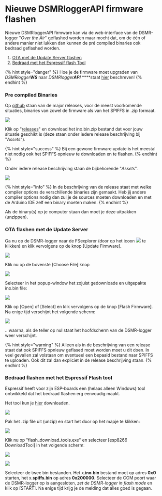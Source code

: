 # Nieuwe DSMRloggerAPI firmware flashen

Nieuwe DSMRloggerAPI firmware kan via de web-interface van de DSMR-logger "_Over the Air_" geflashed worden maar mocht dat, om de één of andere manier niet lukken dan kunnen de pré compiled binaries ook bedraad geflashed worden.

1. [OTA met de Update Server flashen](nieuwe-dsmrloggerapi-firmware-flashen.md#ota-flashen-met-de-update-server)
2. [Bedraad met het Espressif flash Tool](nieuwe-dsmrloggerapi-firmware-flashen.md#bedraad-flashen-met-het-espressif-flash-tool)

{% hint style="danger" %}
Hoe je de firmware moet upgraden van _DSMRlogger**WS**_ naar _DSMRlogger**API**_ ****staat [hier](upgrade-dsmrloggerws-naar-dsmrloggerapi.md) beschreven!
{% endhint %}

### Pre compiled Binaries

Op [github](https://github.com/mrWheel/DSMRloggerAPI) staan van de major releases, voor de meest voorkomende situaties, binaries van zowel de firmware als van het SPIFFS in .zip formaat. 

![](.gitbook/assets/githubmain.png)

Klik op "[releases](https://github.com/mrWheel/DSMRloggerAPI/releases)" en download het ino.bin.zip bestand dat voor jouw situatie geschikt is \(deze staan onder iedere release beschrijving bij "_Assets_"\).

{% hint style="success" %}
Bij een gewone firmware update is het meestal niet nodig ook het SPIFFS opnieuw te downloaden en te flashen.
{% endhint %}

Onder iedere release beschrijving staan de bijbehorende "_Assets_".

![](.gitbook/assets/githubselectzip.png)

{% hint style="info" %}
In de beschrijving van de release staat met welke compiler options de verschillende binaries zijn gemaakt. Heb jij andere compiler options nodig dan zul je de sources moeten downloaden en met de Arduino IDE zelf een binary moeten maken.
{% endhint %}

Als de binary\(s\) op je computer staan dan moet je deze uitpakken \(unzippen\).

### OTA flashen met de Update Server

Ga nu op de DSMR-logger naar de FSexplorer \(door op het icoon ![](.gitbook/assets/fsexplorer_icon.png) te klikken\) en klik vervolgens op de knop \[Update Firmware\].

![](.gitbook/assets/fsexplorerfwupdate.png)

Klik nu op de bovenste \[Choose File\] knop 

![](.gitbook/assets/chooseino.png)

Selecteer in het popup-window het zojuist gedownloade en uitgepakte ino.bin file:

![](.gitbook/assets/updateselectfw.png)

Klik op \[Open\] of \[Select\] en klik vervolgens op de knop \[Flash Firmware\].   
Na enige tijd verschijnt het volgende scherm:

![](.gitbook/assets/updatesuccess.png)

.. waarna, als de teller op nul staat het hoofdscherm van de DSMR-logger weer verschijnt.

{% hint style="warning" %}
Alleen als in de beschrijving van een release staat dat ook SPIFFS opnieuw geflased moet worden moet u dit doen. In veel gevallen zal volstaan om eventueel een bepaald bestand naar SPIFFS te uploaden. Ook dit zal dan expliciet in de release beschrijving staan.
{% endhint %}

### Bedraad flashen met het Espressif Flash tool

Espressif heeft voor zijn ESP-boards een \(helaas alleen Windows\) tool ontwikkeld dat het bedraad flashen erg eenvoudig maakt.

Het tool kun je [hier](https://www.espressif.com/en/support/download/other-tools) downloaden.

![](.gitbook/assets/esprssif-tools_page.png)

Pak het .zip file uit \(unzip\) en start het door op het mapje te klikken:

![](.gitbook/assets/espressif_tool1.png)

Klik nu op "flash\_download\_tools.exe" en selecteer \[esp8266 DownloadTool\] in het volgende scherm:

![](.gitbook/assets/espressif_tool2.png)

![](.gitbook/assets/espressif_tool3.png)

Selecteer de twee bin bestanden. Het x.**ino.bin** bestand moet op adres **0x0** starten, het x.**spiffs.bin** op adres **0x200000**. Selecteer de COM poort waar de DSMR-logger op is aangesloten, _zet de DSMR-logger in flash mode_ en klik op \[START\]. Na enige tijd krijg je de melding dat alles goed is gegaan.

